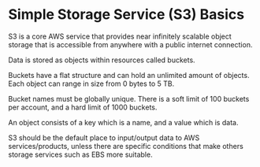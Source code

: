 # Simple Storage Service (S3) Basics

S3 is a core AWS service that provides near infinitely scalable object storage that is accessible from anywhere with a public internet connection.

Data is stored as objects within resources called buckets.

Buckets have a flat structure and can hold an unlimited amount of objects. Each object can range in size from 0 bytes to 5 TB.

Bucket names must be globally unique. There is a soft limit of 100 buckets per account, and a hard limit of 1000 buckets.

An object consists of a key which is a name, and a value which is data.

S3 should be the default place to input/output data to AWS services/products, unless there are specific conditions that make others storage services such as EBS more suitable.

